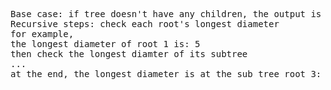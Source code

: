<pre>Base case: if tree doesn't have any children, the output is 0: no edge
Recursive steps: check each root's longest diameter
for example,
the longest diameter of root 1 is: 5
then check the longest diamter of its subtree
...
at the end, the longest diameter is at the sub tree root 3: 6</pre>